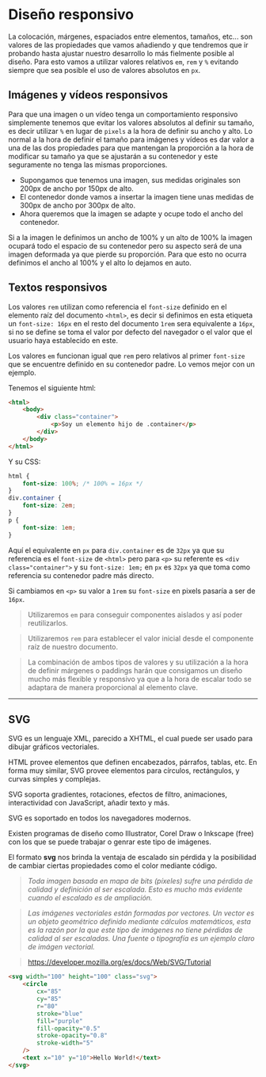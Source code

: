 # Diseño responsivo

La colocación, márgenes, espaciados entre elementos, tamaños, etc... son valores de las propiedades que vamos añadiendo y que tendremos que ir probando hasta ajustar nuestro desarrollo lo más fielmente posible al diseño. Para esto vamos a utilizar valores relativos `em`, `rem` y `%` evitando siempre que sea posible el uso de valores absolutos en `px`.

## Imágenes y vídeos responsivos

Para que una imagen o un vídeo tenga un comportamiento responsivo simplemente tenemos que evitar los valores absolutos al definir su tamaño, es decir utilizar `%` en lugar de `pixels` a la hora de definir su ancho y alto.
Lo normal a la hora de definir el tamaño para imágenes y vídeos es dar valor a una de las dos propiedades para que mantengan la proporción a la hora de modificar su tamaño ya que se ajustarán a su contenedor y este seguramente no tenga las mismas proporciones.

- Supongamos que tenemos una imagen, sus medidas originales son 200px de ancho por 150px de alto.
- El contenedor donde vamos a insertar la imagen tiene unas medidas de 300px de ancho por 300px de alto.
- Ahora queremos que la imagen se adapte y ocupe todo el ancho del contenedor.

Si a la imagen le definimos un ancho de 100% y un alto de 100% la imagen ocupará todo el espacio de su contenedor pero su aspecto será de una imagen deformada ya que pierde su proporción.
Para que esto no ocurra definimos el ancho al 100% y el alto lo dejamos en auto.

## Textos responsivos

Los valores `rem` utilizan como referencia el `font-size` definido en el elemento raíz del documento `<html>`, es decir si definimos en esta etiqueta un `font-size: 16px` en el resto del documento `1rem` sera equivalente a `16px`, si no se define se toma el valor por defecto del navegador o el valor que el usuario haya establecido en este.

Los valores `em` funcionan igual que `rem` pero relativos al primer `font-size` que se encuentre definido en su contenedor padre. Lo vemos mejor con un ejemplo.

Tenemos el siguiente html:

```html
<html>
	<body>
		<div class="container">
			<p>Soy un elemento hijo de .container</p>
		</div>
	</body>
</html>
```

Y su CSS:

```css
html {
	font-size: 100%; /* 100% = 16px */
}
div.container {
	font-size: 2em;
}
p {
	font-size: 1em;
}
```

Aquí el equivalente en `px` para `div.container` es de `32px` ya que su referencia es el `font-size` de `<html>` pero para `<p>` su referente es `<div class="container">` y su `font-size: 1em;` en `px` es `32px` ya que toma como referencia su contenedor padre más directo.

Si cambiamos en `<p>` su valor a `1rem` su `font-size` en pixels pasaría a ser de `16px`.

> Utilizaremos `em` para conseguir componentes aislados y así poder reutilizarlos.

> Utilizaremos `rem` para establecer el valor inicial desde el componente raíz de nuestro documento.

> La combinación de ambos tipos de valores y su utilización a la hora de definir márgenes o paddings harán que consigamos un diseño mucho más flexible y responsivo ya que a la hora de escalar todo se adaptara de manera proporcional al elemento clave.

---

## SVG

SVG es un lenguaje XML, parecido a XHTML, el cual puede ser usado para dibujar gráficos vectoriales.

HTML provee elementos que definen encabezados, párrafos, tablas, etc. En forma muy similar, SVG provee elementos para círculos, rectángulos, y curvas simples y complejas.

SVG soporta gradientes, rotaciones, efectos de filtro, animaciones, interactividad con JavaScript, añadir texto y más.

SVG es soportado en todos los navegadores modernos.

Existen programas de diseño como Illustrator, Corel Draw o Inkscape (free) con los que se puede trabajar o genrar este tipo de imágenes.

El formato **svg** nos brinda la ventaja de escalado sin pérdida y la posibilidad de cambiar ciertas propiedades como el color mediante código.

> _Toda imagen basada en mapa de bits (píxeles) sufre una pérdida de calidad y definición al ser escalada. Esto es mucho más evidente cuando el escalado es de ampliación._

> _Las imágenes vectoriales están formadas por vectores. Un vector es un objeto geométrico definido mediante cálculos matemáticos, esta es la razón por la que este tipo de imágenes no tiene pérdidas de calidad al ser escaladas. Una fuente o tipografía es un ejemplo claro de imágen vectorial._

> https://developer.mozilla.org/es/docs/Web/SVG/Tutorial

```html
<svg width="100" height="100" class="svg">
	<circle
		cx="85"
		cy="85"
		r="80"
		stroke="blue"
		fill="purple"
		fill-opacity="0.5"
		stroke-opacity="0.8"
		stroke-width="5"
	/>
	<text x="10" y="10">Hello World!</text>
</svg>
```
